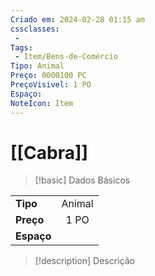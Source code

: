 ```yaml
---
Criado em: 2024-02-28 01:15 am
cssclasses:
 - 
Tags:
 - Item/Bens-de-Comércio
Tipo: Animal
Preço: 0000100 PC
PreçoVisivel: 1 PO
Espaço: 
NoteIcon: Item
---
```

# [[Cabra]]

> [!basic] Dados Básicos
> 
|            |     |
| ---------- |:---:|
| **Tipo**   |   Animal   |
| **Preço**  |   1 PO   |
| **Espaço** |     |
>
 
> [!description] Descrição
> 
>
